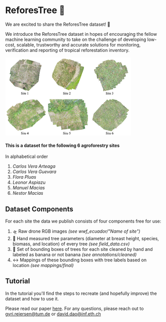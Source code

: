 # ReforesTree 🌴

We are excited to share the ReforesTree dataset! 🎉

We introduce the ReforesTree dataset in hopes of encouraging the fellow machine learning community to take on the challenge of developing low-cost, scalable, trustworthy and accurate solutions for monitoring, verification and reporting of tropical reforestation inventory. 

<img src="utils/illustrations/all_sites.png" alt="illustration of all sites" width="400"/>

#### This is a dataset for the following 6 agroforestry sites
In alphabetical order
1. _Carlos Vera Arteaga_
2. _Carlos Vera Guevara_
3. _Flora Pluas_
4. _Leonor Aspiazu_
5. _Manuel Macias_
6. _Nestor Macias_


## Dataset Components
For each site the data we publish consists of four components free for use:
1. 🛸 Raw drone RGB images _(see wwf_ecuador/"Name of site")_
2. 🌴 Hand measured tree parameters (diameter at breast height, species, biomass, and location) of every tree _(see field_data.csv)_
3. 🔲 Set of bounding boxes of trees for each site cleaned by hand and labeled as banana or not banana _(see annotations/cleaned)_
4. ↔️ Mappings of these bounding boxes with tree labels based on location _(see mappings/final)_

## Tutorial
In the tutorial you'll find the steps to recreate (and hopefully improve) the dataset and how to use it. 

Please read our paper [here](https://arxiv.org/abs/2201.11192).
For any questions, please reach out to gyri.reiersen@tum.de or david.dao@inf.eth.ch
